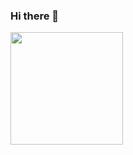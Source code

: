 ### Hi there 👋

<!--
**hyezg/hyezg** is a ✨ _special_ ✨ repository because its `README.md` (this file) appears on your GitHub profile.

Here are some ideas to get you started:

- 🔭 I’m currently working on ...
- 🌱 I’m currently learning ...
- 👯 I’m looking to collaborate on ...
- 🤔 I’m looking for help with ...
- 💬 Ask me about ...
- 📫 How to reach me: ...
- 😄 Pronouns: ...
- ⚡ Fun fact: ...
-->

<!--![Top Langs](https://github-readme-stats.vercel.app/api/top-langs/hyezg&layout=Demo&theme=dark)-->
<a href="https://github.com/hyezg"><img align="center" style="height:180px" src="https://github-readme-stats.vercel.app/api/top-langs/?username=hyezg&layout=compact&theme=nord&hide_border=true" /></a> 
